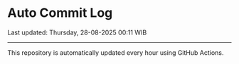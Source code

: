 # Auto Commit Log

Last updated: Thursday, 28-08-2025 00:11 WIB

---

This repository is automatically updated every hour using GitHub Actions.
